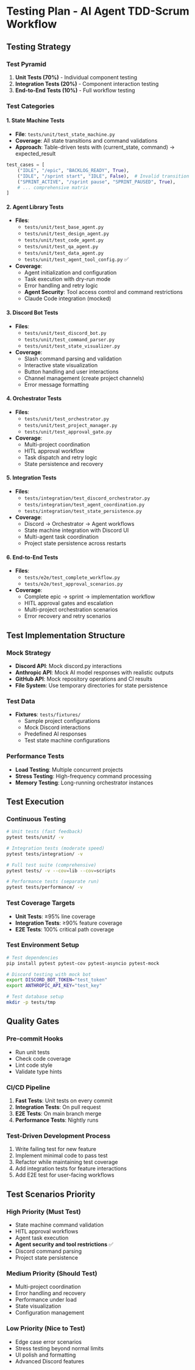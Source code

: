 # Testing Plan - AI Agent TDD-Scrum Workflow

## Testing Strategy

### Test Pyramid
1. **Unit Tests (70%)** - Individual component testing
2. **Integration Tests (20%)** - Component interaction testing  
3. **End-to-End Tests (10%)** - Full workflow testing

### Test Categories

#### 1. State Machine Tests
- **File**: `tests/unit/test_state_machine.py`
- **Coverage**: All state transitions and command validations
- **Approach**: Table-driven tests with (current_state, command) → expected_result

```python
test_cases = [
    ("IDLE", "/epic", "BACKLOG_READY", True),
    ("IDLE", "/sprint start", "IDLE", False),  # Invalid transition
    ("SPRINT_ACTIVE", "/sprint pause", "SPRINT_PAUSED", True),
    # ... comprehensive matrix
]
```

#### 2. Agent Library Tests
- **Files**: 
  - `tests/unit/test_base_agent.py`
  - `tests/unit/test_design_agent.py`
  - `tests/unit/test_code_agent.py`
  - `tests/unit/test_qa_agent.py`
  - `tests/unit/test_data_agent.py`
  - `tests/unit/test_agent_tool_config.py` ✅
- **Coverage**: 
  - Agent initialization and configuration
  - Task execution with dry-run mode
  - Error handling and retry logic
  - **Agent Security**: Tool access control and command restrictions
  - Claude Code integration (mocked)

#### 3. Discord Bot Tests
- **Files**:
  - `tests/unit/test_discord_bot.py`
  - `tests/unit/test_command_parser.py`
  - `tests/unit/test_state_visualizer.py`
- **Coverage**:
  - Slash command parsing and validation
  - Interactive state visualization
  - Button handling and user interactions
  - Channel management (create project channels)
  - Error message formatting

#### 4. Orchestrator Tests
- **Files**:
  - `tests/unit/test_orchestrator.py`
  - `tests/unit/test_project_manager.py`
  - `tests/unit/test_approval_gate.py`
- **Coverage**:
  - Multi-project coordination
  - HITL approval workflow
  - Task dispatch and retry logic
  - State persistence and recovery

#### 5. Integration Tests
- **Files**:
  - `tests/integration/test_discord_orchestrator.py`
  - `tests/integration/test_agent_coordination.py`
  - `tests/integration/test_state_persistence.py`
- **Coverage**:
  - Discord → Orchestrator → Agent workflows
  - State machine integration with Discord UI
  - Multi-agent task coordination
  - Project state persistence across restarts

#### 6. End-to-End Tests
- **Files**:
  - `tests/e2e/test_complete_workflow.py`
  - `tests/e2e/test_approval_scenarios.py`
- **Coverage**:
  - Complete epic → sprint → implementation workflow
  - HITL approval gates and escalation
  - Multi-project orchestration scenarios
  - Error recovery and retry scenarios

## Test Implementation Structure

### Mock Strategy
- **Discord API**: Mock discord.py interactions
- **Anthropic API**: Mock AI model responses with realistic outputs
- **GitHub API**: Mock repository operations and CI results
- **File System**: Use temporary directories for state persistence

### Test Data
- **Fixtures**: `tests/fixtures/`
  - Sample project configurations
  - Mock Discord interactions
  - Predefined AI responses
  - Test state machine configurations

### Performance Tests
- **Load Testing**: Multiple concurrent projects
- **Stress Testing**: High-frequency command processing  
- **Memory Testing**: Long-running orchestrator instances

## Test Execution

### Continuous Testing
```bash
# Unit tests (fast feedback)
pytest tests/unit/ -v

# Integration tests (moderate speed)
pytest tests/integration/ -v

# Full test suite (comprehensive)
pytest tests/ -v --cov=lib --cov=scripts

# Performance tests (separate run)
pytest tests/performance/ -v
```

### Test Coverage Targets
- **Unit Tests**: ≥95% line coverage
- **Integration Tests**: ≥90% feature coverage
- **E2E Tests**: 100% critical path coverage

### Test Environment Setup
```bash
# Test dependencies
pip install pytest pytest-cov pytest-asyncio pytest-mock

# Discord testing with mock bot
export DISCORD_BOT_TOKEN="test_token"
export ANTHROPIC_API_KEY="test_key"

# Test database setup
mkdir -p tests/tmp
```

## Quality Gates

### Pre-commit Hooks
- Run unit tests
- Check code coverage
- Lint code style
- Validate type hints

### CI/CD Pipeline
1. **Fast Tests**: Unit tests on every commit
2. **Integration Tests**: On pull request
3. **E2E Tests**: On main branch merge
4. **Performance Tests**: Nightly runs

### Test-Driven Development Process
1. Write failing test for new feature
2. Implement minimal code to pass test  
3. Refactor while maintaining test coverage
4. Add integration tests for feature interactions
5. Add E2E test for user-facing workflows

## Test Scenarios Priority

### High Priority (Must Test)
- State machine command validation
- HITL approval workflows
- Agent task execution
- **Agent security and tool restrictions** ✅
- Discord command parsing
- Project state persistence

### Medium Priority (Should Test)  
- Multi-project coordination
- Error handling and recovery
- Performance under load
- State visualization
- Configuration management

### Low Priority (Nice to Test)
- Edge case error scenarios
- Stress testing beyond normal limits
- UI polish and formatting
- Advanced Discord features